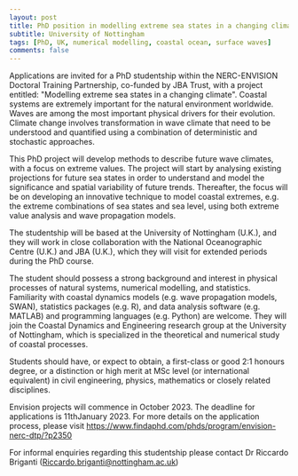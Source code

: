 ```yaml
---
layout: post
title: PhD position in modelling extreme sea states in a changing climate (Nottingham, UK)
subtitle: University of Nottingham
tags: [PhD, UK, numerical modelling, coastal ocean, surface waves]
comments: false
---
```


Applications are invited for a PhD studentship within the NERC-ENVISION Doctoral Training Partnership, co-funded by JBA Trust, with a project entitled: "Modelling extreme sea states in a changing climate". Coastal systems are extremely important for the natural environment worldwide. Waves are among the most important physical drivers for their evolution. Climate change involves transformation in wave climate that need to be understood and quantified using a combination of deterministic and stochastic approaches.

This PhD project will develop methods to describe future wave climates, with a focus on extreme values. The project will start by analysing existing projections for future sea states in order to understand and model the significance and spatial variability of future trends. Thereafter, the focus will be on developing an innovative technique to model coastal extremes, e.g. the extreme combinations of sea states and sea level, using both extreme value analysis and wave propagation models.

The studentship will be based at the University of Nottingham (U.K.), and they will work in close collaboration with the National Oceanographic Centre (U.K.) and JBA (U.K.), which they will visit for extended periods during the PhD course.

The student should possess a strong background and interest in physical processes of natural systems, numerical modelling, and statistics. Familiarity with coastal dynamics models (e.g. wave propagation models, SWAN), statistics packages (e.g. R), and data analysis software (e.g. MATLAB) and programming languages (e.g. Python) are welcome. They will join the Coastal Dynamics and Engineering research group at the University of Nottingham, which is specialized in the theoretical and numerical study of coastal processes.

Students should have, or expect to obtain, a first-class or good 2:1 honours degree, or a distinction or high merit at MSc level (or international equivalent) in civil engineering, physics, mathematics or closely related disciplines.

Envision projects will commence in October 2023. The deadline for applications is 11thJanuary 2023. For more details on the application process, please visit https://www.findaphd.com/phds/program/envision-nerc-dtp/?p2350

For informal enquiries regarding this studentship please contact Dr Riccardo Briganti (Riccardo.briganti@nottingham.ac.uk)
